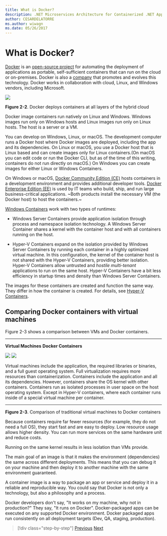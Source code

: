 ```yaml
---
title: What is Docker?
description: .NET Microservices Architecture for Containerized .NET Applications | What is Docker?
author: CESARDELATORRE
ms.author: wiwagn
ms.date: 05/26/2017
---
```

# What is Docker?

[Docker](https://www.docker.com/) is an [open-source project](https://github.com/docker/docker) for automating the deployment of applications as portable, self-sufficient containers that can run on the cloud or on-premises. Docker is also a [company](https://www.docker.com/) that promotes and evolves this technology. Docker works in collaboration with cloud, Linux, and Windows vendors, including Microsoft.

![](./media/image2.png)

**Figure 2-2**. Docker deploys containers at all layers of the hybrid cloud

Docker image containers run natively on Linux and Windows. Windows images run only on Windows hosts and Linux images run only on Linux hosts. The host is a server or a VM.

You can develop on Windows, Linux, or macOS. The development computer runs a Docker host where Docker images are deployed, including the app and its dependencies. On Linux or macOS, you use a Docker host that is Linux based and can create images only for Linux containers.(On macOS you can edit code or run the Docker CLI, but as of the time of this writing, containers do not run directly on macOS.) On Windows you can create images for either Linux or Windows Containers.

On Windows or macOS, [Docker Community Edition (CE)](https://www.docker.com/community-edition) hosts containers in a development environment and provides additional developer tools. [Docker Enterprise Edition (EE)](https://www.docker.com/enterprise-edition) is used by IT teams who build, ship, and run large business-critical applications. ~Both products install the necessary VM (the Docker host) to host the containers.~ 

[Windows Containers](https://msdn.microsoft.com/en-us/virtualization/windowscontainers/about/about_overview) work with two types of runtimes:

- Windows Server Containers provide application isolation through process and namespace isolation technology. A Windows Server Container shares a kernel with the container host and with all containers running on the host.

- Hyper-V Containers expand on the isolation provided by Windows Server Containers by running each container in a highly optimized virtual machine. In this configuration, the kernel of the container host is not shared with the Hyper-V Containers, providing better isolation. Hyper-V Containers allow untrusted and *hostile multi-tenant* applications to run on the same host. Hyper-V Containers have a bit less efficiency in startup times and density than Windows Server Containers.

The images for these containers are created and function the same way. They differ in how the container is created. For details, see [Hyper-V Containers](https://msdn.microsoft.com/en-us/virtualization/windowscontainers/about/about_overview).

## Comparing Docker containers with virtual machines

Figure 2-3 shows a comparison between VMs and Docker containers.

  ------------------------------------------------------------------------------------------------------------------------------------------------------------------------------------- --------------------------------------------------------------------------------------------------------------------------------------------------------------------------------------------------------------------------------------------------------------------------------------------------------------
  **Virtual Machines**                                                                                                                                                                  **Docker Containers**
                                                                                                                                                                                        
  ![](./media/image3.png)                                                                                                                                ![](./media/image4.png)
                                                                                                                                                                                        
  Virtual machines include the application, the required libraries or binaries, and a full guest operating system. Full virtualization requires more resources than containerization. Containers include the application and all its dependencies. However, containers share the OS kernel with other containers. Containers run as isolated processes in user space on the host operating system. Except in Hyper-V containers, where each container runs inside of a special virtual machine per container.
  ------------------------------------------------------------------------------------------------------------------------------------------------------------------------------------- --------------------------------------------------------------------------------------------------------------------------------------------------------------------------------------------------------------------------------------------------------------------------------------------------------------

**Figure 2-3**. Comparison of traditional virtual machines to Docker containers

Because containers require far fewer resources (for example, they do not need a full OS), they start fast and are easy to deploy. Low resource usage allows higher density. You can run more services on the same hardware unit and reduce costs.

Running on the same kernel results in less isolation than VMs provide.

The main goal of an image is that it makes the environment (dependencies) the same across different deployments. This means that you can debug it on your machine and then deploy it to another machine with the same environment guaranteed.

A container image is a way to package an app or service and deploy it in a reliable and reproducible way. You could say that Docker is not only a technology, but also a philosophy and a process.

Docker developers don't say, "It works on my machine, why not in production?" They say, "It runs on Docker". Docker-packaged apps can be executed on any supported Docker environment. Docker packaged apps run consistently on all deployment targets (Dev, QA, staging, production).

> [!div  class="step-by-step"]
> [Previous](index.md)
> [Next](docker-terminology.md)

